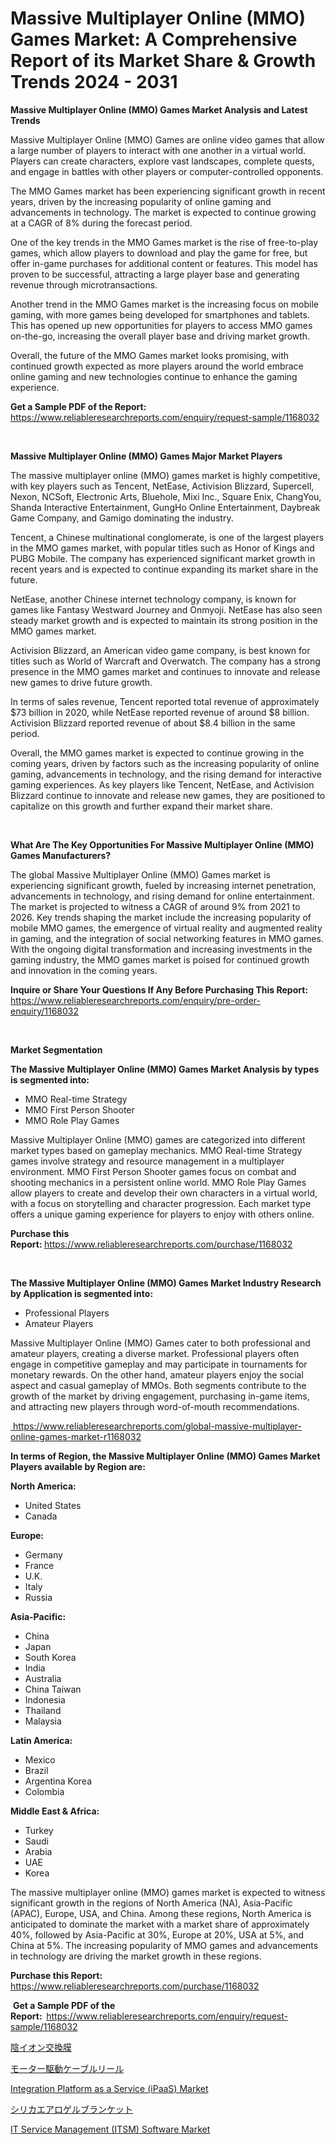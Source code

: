 <p><h1>Massive Multiplayer Online (MMO) Games Market: A Comprehensive Report of its Market Share & Growth Trends 2024 - 2031</h1></p><p><strong>Massive Multiplayer Online (MMO) Games Market Analysis and Latest Trends</strong></p>
<p><p>Massive Multiplayer Online (MMO) Games are online video games that allow a large number of players to interact with one another in a virtual world. Players can create characters, explore vast landscapes, complete quests, and engage in battles with other players or computer-controlled opponents.</p><p>The MMO Games market has been experiencing significant growth in recent years, driven by the increasing popularity of online gaming and advancements in technology. The market is expected to continue growing at a CAGR of 8% during the forecast period.</p><p>One of the key trends in the MMO Games market is the rise of free-to-play games, which allow players to download and play the game for free, but offer in-game purchases for additional content or features. This model has proven to be successful, attracting a large player base and generating revenue through microtransactions.</p><p>Another trend in the MMO Games market is the increasing focus on mobile gaming, with more games being developed for smartphones and tablets. This has opened up new opportunities for players to access MMO games on-the-go, increasing the overall player base and driving market growth.</p><p>Overall, the future of the MMO Games market looks promising, with continued growth expected as more players around the world embrace online gaming and new technologies continue to enhance the gaming experience.</p></p>
<p><strong>Get a Sample PDF of the Report:&nbsp;</strong> <a href="https://www.reliableresearchreports.com/enquiry/request-sample/1168032">https://www.reliableresearchreports.com/enquiry/request-sample/1168032</a></p>
<p>&nbsp;</p>
<p><strong>Massive Multiplayer Online (MMO) Games Major Market Players</strong></p>
<p><p>The massive multiplayer online (MMO) games market is highly competitive, with key players such as Tencent, NetEase, Activision Blizzard, Supercell, Nexon, NCSoft, Electronic Arts, Bluehole, Mixi Inc., Square Enix, ChangYou, Shanda Interactive Entertainment, GungHo Online Entertainment, Daybreak Game Company, and Gamigo dominating the industry. </p><p>Tencent, a Chinese multinational conglomerate, is one of the largest players in the MMO games market, with popular titles such as Honor of Kings and PUBG Mobile. The company has experienced significant market growth in recent years and is expected to continue expanding its market share in the future.</p><p>NetEase, another Chinese internet technology company, is known for games like Fantasy Westward Journey and Onmyoji. NetEase has also seen steady market growth and is expected to maintain its strong position in the MMO games market.</p><p>Activision Blizzard, an American video game company, is best known for titles such as World of Warcraft and Overwatch. The company has a strong presence in the MMO games market and continues to innovate and release new games to drive future growth.</p><p>In terms of sales revenue, Tencent reported total revenue of approximately $73 billion in 2020, while NetEase reported revenue of around $8 billion. Activision Blizzard reported revenue of about $8.4 billion in the same period.</p><p>Overall, the MMO games market is expected to continue growing in the coming years, driven by factors such as the increasing popularity of online gaming, advancements in technology, and the rising demand for interactive gaming experiences. As key players like Tencent, NetEase, and Activision Blizzard continue to innovate and release new games, they are positioned to capitalize on this growth and further expand their market share.</p></p>
<p>&nbsp;</p>
<p><strong>What Are The Key Opportunities For Massive Multiplayer Online (MMO) Games Manufacturers?</strong></p>
<p><p>The global Massive Multiplayer Online (MMO) Games market is experiencing significant growth, fueled by increasing internet penetration, advancements in technology, and rising demand for online entertainment. The market is projected to witness a CAGR of around 9% from 2021 to 2026. Key trends shaping the market include the increasing popularity of mobile MMO games, the emergence of virtual reality and augmented reality in gaming, and the integration of social networking features in MMO games. With the ongoing digital transformation and increasing investments in the gaming industry, the MMO games market is poised for continued growth and innovation in the coming years.</p></p>
<p><strong>Inquire or Share Your Questions If Any Before Purchasing This Report:</strong> <a href="https://www.reliableresearchreports.com/enquiry/pre-order-enquiry/1168032">https://www.reliableresearchreports.com/enquiry/pre-order-enquiry/1168032</a></p>
<p>&nbsp;</p>
<p><strong>Market Segmentation</strong></p>
<p><strong>The Massive Multiplayer Online (MMO) Games Market Analysis by types is segmented into:</strong></p>
<p><ul><li>MMO Real-time Strategy</li><li>MMO First Person Shooter</li><li>MMO Role Play Games</li></ul></p>
<p><p>Massive Multiplayer Online (MMO) games are categorized into different market types based on gameplay mechanics. MMO Real-time Strategy games involve strategy and resource management in a multiplayer environment. MMO First Person Shooter games focus on combat and shooting mechanics in a persistent online world. MMO Role Play Games allow players to create and develop their own characters in a virtual world, with a focus on storytelling and character progression. Each market type offers a unique gaming experience for players to enjoy with others online.</p></p>
<p><strong>Purchase this Report:&nbsp;</strong><a href="https://www.reliableresearchreports.com/purchase/1168032">https://www.reliableresearchreports.com/purchase/1168032</a></p>
<p>&nbsp;</p>
<p><strong>The Massive Multiplayer Online (MMO) Games Market Industry Research by Application is segmented into:</strong></p>
<p><ul><li>Professional Players</li><li>Amateur Players</li></ul></p>
<p><p>Massive Multiplayer Online (MMO) Games cater to both professional and amateur players, creating a diverse market. Professional players often engage in competitive gameplay and may participate in tournaments for monetary rewards. On the other hand, amateur players enjoy the social aspect and casual gameplay of MMOs. Both segments contribute to the growth of the market by driving engagement, purchasing in-game items, and attracting new players through word-of-mouth recommendations.</p></p>
<p><a href="https://www.reliableresearchreports.com/global-massive-multiplayer-online-games-market-r1168032">&nbsp;https://www.reliableresearchreports.com/global-massive-multiplayer-online-games-market-r1168032</a></p>
<p><strong>In terms of Region, the Massive Multiplayer Online (MMO) Games Market Players available by Region are:</strong></p>
<p>
    <p> <strong> North America: </strong>
        <ul>
            <li>United States</li>
            <li>Canada</li>
        </ul>
        </p> 
    <p> <strong> Europe: </strong>
        <ul>
            <li>Germany</li>
            <li>France</li>
            <li>U.K.</li>
            <li>Italy</li>
            <li>Russia</li>
        </ul>
        </p> 
    <p> <strong> Asia-Pacific: </strong>
        <ul>
            <li>China</li>
            <li>Japan</li>
            <li>South Korea</li>
            <li>India</li>
            <li>Australia</li>
            <li>China Taiwan</li>
            <li>Indonesia</li>
            <li>Thailand</li>
            <li>Malaysia</li>
        </ul>
        </p> 
    <p> <strong> Latin America: </strong>
        <ul>
            <li>Mexico</li>
            <li>Brazil</li>
            <li>Argentina Korea</li>
            <li>Colombia</li>
        </ul>
        </p> 
    <p> <strong> Middle East & Africa: </strong>
        <ul>
            <li>Turkey</li>
            <li>Saudi</li>
            <li>Arabia</li>
            <li>UAE</li>
            <li>Korea</li>
        </ul>
    </p>
    </p>
<p><p>The massive multiplayer online (MMO) games market is expected to witness significant growth in the regions of North America (NA), Asia-Pacific (APAC), Europe, USA, and China. Among these regions, North America is anticipated to dominate the market with a market share of approximately 40%, followed by Asia-Pacific at 30%, Europe at 20%, USA at 5%, and China at 5%. The increasing popularity of MMO games and advancements in technology are driving the market growth in these regions.</p></p>
<p><strong>Purchase this Report: </strong><a href="https://www.reliableresearchreports.com/purchase/1168032">https://www.reliableresearchreports.com/purchase/1168032</a></p>
<p>&nbsp;<strong>Get a Sample PDF of the Report:&nbsp;&nbsp;</strong><a href="https://www.reliableresearchreports.com/enquiry/request-sample/1168032">https://www.reliableresearchreports.com/enquiry/request-sample/1168032</a></p>
<p><strong></strong></p>
<p><p><a href="https://medium.com/@mad.jake/%E3%82%A2%E3%83%8B%E3%82%AA%E3%83%B3%E4%BA%A4%E6%8F%9B%E8%86%9C%E5%B8%82%E5%A0%B4%E3%81%AE%E6%B4%9E%E5%AF%9F-%E5%B8%82%E5%A0%B4%E5%8B%95%E5%90%91-%E6%88%90%E9%95%B7-2024%E5%B9%B4%E3%81%8B%E3%82%892031%E5%B9%B4%E3%81%BE%E3%81%A7%E3%81%AE%E4%BA%88%E6%B8%AC-ddb0a2cefa77">陰イオン交換膜</a></p><p><a href="https://github.com/cnnriuez22368/Market-Research-Report-List-2/blob/main/462915562654.md">モーター駆動ケーブルリール</a></p><p><a href="https://github.com/yemakinde/Market-Research-Report-List-2/blob/main/integration-platform-as-a-service-ipaas-market.md">Integration Platform as a Service (iPaaS) Market</a></p><p><a href="https://medium.com/@jordymiller39/%E3%82%B7%E3%83%AA%E3%82%AB%E3%82%A8%E3%82%A2%E3%83%AD%E3%82%B2%E3%83%AB%E3%83%96%E3%83%A9%E3%83%B3%E3%82%B1%E3%83%83%E3%83%88%E5%B8%82%E5%A0%B4-2031%E5%B9%B4%E3%81%BE%E3%81%A7%E3%81%AE%E6%88%90%E5%8A%9F%E3%81%97%E3%81%9F%E3%83%93%E3%82%B8%E3%83%8D%E3%82%B9%E6%88%A6%E7%95%A5%E3%81%AE%E9%8D%B5-07728fbe205a">シリカエアロゲルブランケット</a></p><p><a href="https://github.com/Alonsoolds3wq1d81czn8rbol/Market-Research-Report-List-2/blob/main/it-service-management-itsm-software-market.md">IT Service Management (ITSM) Software Market</a></p></p>